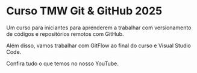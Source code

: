 # Curso TMW Git & GitHub 2025

Um curso para iniciantes para aprenderem a trabalhar com versionamento de códigos e repositórios remotos com GitHub.

Além disso, vamos trabalhar com GitFlow ao final do curso e Visual Studio Code. 

Confira tudo o que temos no nosso YouTube. 